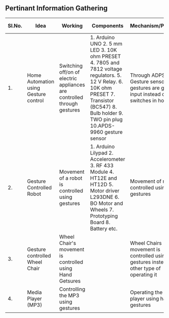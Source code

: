 ## Pertinant Information Gathering ##
|Sl.No.|Idea|Working|Components|Mechanism/Principle|Link|Team member with Roll.No.|
|------|-------------------------------------|----------------------------------------------|-----------------------------------------------------|-------------------|----|-------------------------|
|1.|Home Automation using Gesture control|Switching off/on of electric appliances are controlled through gestures|1. Arduino UNO 2. 5 mm LED 3. 10K ohm PRESET 4. 7805 and 7812 voltage regulators. 5. 12 V Relay. 6. 10K ohm PRESET 7. Transistor (BC547) 8. Bulb holder 9. TWO pin plug 10.APDS-9960 gesture sensor|Through ADPS 9960 Gesture sensor the gestures are given as input instead of switches in home|https://www.engineersgarage.com/gesture-based-home-automation-system/|Gangadharayya Korimath 1046|
|2.|Gesture Controlled Robot|Movement of a robot is controlled using gestures| 1. Arduino Lilypad 2. Accelerometer 3. RF 433 Module  4. HT12E and HT12D  5. Motor driver L293DNE  6. BO Motor and Wheels  7. Prototyping Board 8. Battery etc.|Movement of robot is controlled using hand gestures|https://www.youtube.com/watch?v=rejZmqRrKMc|Akshaykumar Dodamani 1041|
|3.|Gesture controlled Wheel Chair|Wheel Chair's movement is controlled using Hand Getsures| |Wheel Chairs movement is controlled using hand gestures instead of other type of operating it| |Sheetal Hosmani 1033| 
|4.|Media Player (MP3)|Controlling the MP3 using gestures| |Operating the MP 3 player using hand gestures| |Shreya Vaidya 1068|